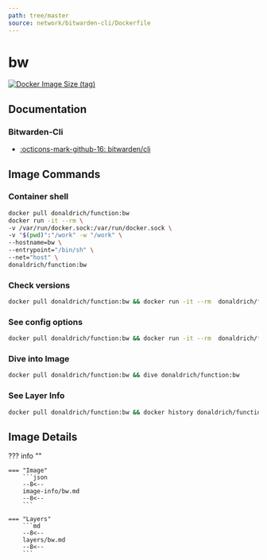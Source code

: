 ```yaml
---
path: tree/master
source: network/bitwarden-cli/Dockerfile
---
```


# bw

[![Docker Image Size (tag)](https://img.shields.io/docker/image-size/donaldrich/function/bw?color=blue&label=donaldrich/function:bw&logo=docker&style=flat-square)](https://hub.docker.com/r/donaldrich/function/bw)

## Documentation

### Bitwarden-Cli

- [:octicons-mark-github-16: bitwarden/cli](https://github.com/bitwarden/cli)

## Image Commands

### Container shell

```sh
docker pull donaldrich/function:bw
docker run -it --rm \
-v /var/run/docker.sock:/var/run/docker.sock \
-v "$(pwd)":"/work" -w "/work" \
--hostname=bw \
--entrypoint="/bin/sh" \
--net="host" \
donaldrich/function:bw
```

### Check versions

```sh
docker pull donaldrich/function:bw && docker run -it --rm  donaldrich/function:bw validate
```

### See config options

```sh
docker pull donaldrich/function:bw && docker run -it --rm  donaldrich/function:bw help
```

### Dive into Image

```sh
docker pull donaldrich/function:bw && dive donaldrich/function:bw
```

### See Layer Info

```sh
docker pull donaldrich/function:bw && docker history donaldrich/function:bw
```

## Image Details

??? info ""

    === "Image"
        ```json
        --8<--
        image-info/bw.md
        --8<--
        ```

    === "Layers"
        ```md
        --8<--
        layers/bw.md
        --8<--
        ```
